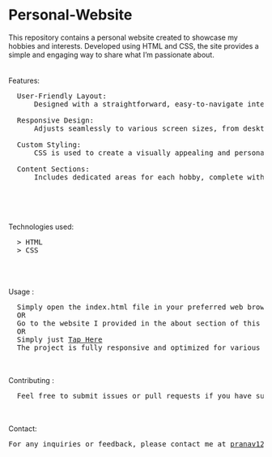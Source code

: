 # Personal-Website
This repository contains a personal website created to showcase my hobbies and interests. Developed using HTML and CSS, the site provides a simple and engaging way to share what I’m passionate about.<br>
<br><br>
Features:
<pre>
  User-Friendly Layout:
      Designed with a straightforward, easy-to-navigate interface.<br>
  Responsive Design: 
      Adjusts seamlessly to various screen sizes, from desktops to mobile devices.<br>
  Custom Styling: 
      CSS is used to create a visually appealing and personalized look for each hobby section.<br>
  Content Sections: 
      Includes dedicated areas for each hobby, complete with descriptions and images.<br>
</pre>
<br><br><br>
Technologies used: 
<pre>
  > HTML
  > CSS
</pre>
<br>
<br><br>
Usage : 
<pre>
  Simply open the index.html file in your preferred web browser to see the Personal Website in action.
  OR
  Go to the website I provided in the about section of this repository.
  OR
  Simply just <a href="https://pranav89624.github.io/Personal-Website/" target="_blank">Tap Here</a>
  The project is fully responsive and optimized for various screen sizes.
</pre>
<br><br>
Contributing : 
<pre>
  Feel free to submit issues or pull requests if you have suggestions or improvements. Contributions are welcome! 
</pre>
<br><br>
Contact: 
<pre>
For any inquiries or feedback, please contact me at <a href="mailto:pranav12340987@gmail.com">pranav12340987@gmail.com</a>.
</pre>

